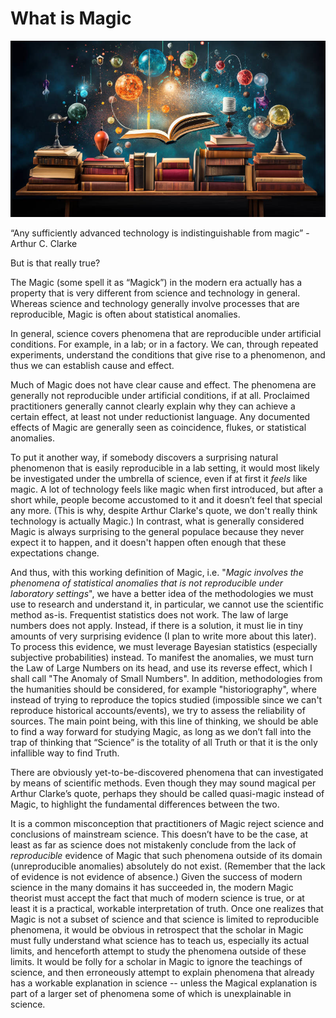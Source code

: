 # What is Magic

![image](./images/whatismagic.jpg)

“Any sufficiently advanced technology is indistinguishable from magic” - Arthur C. Clarke

But is that really true?

The Magic (some spell it as “Magick”) in the modern era actually has a property that is very different from science and technology in general. Whereas science and technology generally involve processes that are reproducible, Magic is often about statistical anomalies.

In general, science covers phenomena that are reproducible under artificial conditions. For example, in a lab; or in a factory. We can, through repeated experiments, understand the conditions that give rise to a phenomenon, and thus we can establish cause and effect.

Much of Magic does not have clear cause and effect. The phenomena are generally not reproducible under artificial conditions, if at all. Proclaimed practitioners generally cannot clearly explain why they can achieve a certain effect, at least not under reductionist language. Any documented effects of Magic are generally seen as coincidence, flukes, or statistical anomalies.

To put it another way, if somebody discovers a surprising natural phenomenon that is easily reproducible in a lab setting, it would most likely be investigated under the umbrella of science, even if at first it *feels* like magic. A lot of technology feels like magic when first introduced, but after a short while, people become accustomed to it and it doesn’t feel that special any more. (This is why, despite Arthur Clarke's quote, we don't really think technology is actually Magic.) In contrast, what is generally considered Magic is always surprising to the general populace because they never expect it to happen, and it doesn't happen often enough that these expectations change.

And thus, with this working definition of Magic, i.e. "*Magic involves the phenomena of statistical anomalies that is not reproducible under laboratory settings*", we have a better idea of the methodologies we must use to research and understand it, in particular, we cannot use the scientific method as-is. Frequentist statistics does not work. The law of large numbers does not apply. Instead, if there is a solution, it must lie in tiny amounts of very surprising evidence (I plan to write more about this later). To process this evidence, we must leverage Bayesian statistics (especially subjective probabilities) instead. To manifest the anomalies, we must turn the Law of Large Numbers on its head, and use its reverse effect, which I shall call "The Anomaly of Small Numbers". In addition, methodologies from the humanities should be considered, for example "historiography", where instead of trying to reproduce the topics studied (impossible since we can't reproduce historical accounts/events), we try to assess the reliability of sources. The main point being, with this line of thinking, we should be able to find a way forward for studying Magic, as long as we don’t fall into the trap of thinking that “Science” is the totality of all Truth or that it is the only infallible way to find Truth. 

There are obviously yet-to-be-discovered phenomena that can investigated by means of scientific methods. Even though they may sound magical per Arthur Clarke’s quote, perhaps they should be called quasi-magic instead of Magic, to highlight the fundamental differences between the two. 

It is a common misconception that practitioners of Magic reject science and conclusions of mainstream science. This doesn’t have to be the case, at least as far as science does not mistakenly conclude from the lack of *reproducible* evidence of Magic that such phenomena outside of its domain (unreproducible anomalies) absolutely do not exist. (Remember that the lack of evidence is not evidence of absence.) Given the success of modern science in the many domains it has succeeded in, the modern Magic theorist must accept the fact that much of modern science is true, or at least it is a practical, workable interpretation of truth. Once one realizes that Magic is not a subset of science and that science is limited to reproducible phenomena, it would be obvious in retrospect that the scholar in Magic must fully understand what science has to teach us, especially its actual limits, and henceforth attempt to study the phenomena outside of these limits. It would be folly for a scholar in Magic to ignore the teachings of science, and then erroneously attempt to explain phenomena that already has a workable explanation in science -- unless the Magical explanation is part of a larger set of phenomena some of which is unexplainable in science.


